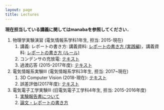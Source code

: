 ```yaml
---
layout: page
title: Lectures
---
```


**現在担当している講義に関してはmanabaを参照してください．**

1. 物理学実験演習 (電気情報系学科1年生, 担当: 2015-現在)
   1. 講義: レポートの書き方: 講義資料: [レポートの書き方 (実践編)](http://bit.ly/oyamada_exp_phy_slide)，講義資料: [レポートの書き方 (ルール)](https://drive.google.com/file/d/1vy4GNon8GfPP2hFxRgTJoLM-nugZJPJr/view?usp=sharing)
   2. コンデンサの充放電: [テキスト](https://drive.google.com/file/d/1d1Uxgg7DG_NlRXexl3O4ZU5Rs7579nbk/view?usp=sharing)
   3. 過渡応答 (2015-2017年度): [テキスト](https://drive.google.com/open?id=1_MFeDWT2-hsYYaqvItV5EhkYDR5oL0dG) 
2. 電気情報系実験III (電気情報系学科3年生, 担当: 2017~現在)
   1. 3D Computer Vision (2018-現在): [テキスト](https://drive.google.com/file/d/1HMwmk9YjOA59_XSKgWQXFos1pjntYR8T/view?usp=sharing) 
   2. 誤差評価(2017年度): [テキスト](https://drive.google.com/open?id=1cQRNm9xnvsN6cPxG5iAhFG8YYCUvQa-s)  
3. 電気電子工学実験III (旧電気電子工学科4年生, 担当: 2015-2016年度)
   1. [実験報告書について](https://drive.google.com/file/d/1_ZIdUzSYPXuzXc12cjXZ70jUQ8nnIH9J/view?usp=sharing) 
   2. [論文・レポートの書き方](https://drive.google.com/file/d/1vy4GNon8GfPP2hFxRgTJoLM-nugZJPJr/view?usp=sharing)